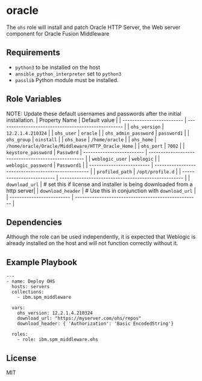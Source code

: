 # oracle

The `ohs` role will install and patch Oracle HTTP Server, the Web server component for Oracle Fusion Middleware

## Requirements

* `python3` to be installed on the host
* `ansible_python_interpreter` set to `python3`
* `passlib` Python module must be installed.

## Role Variables
NOTE: Update these default usernames and passwords after the initial installation.
| Property Name             | Default value                                       |
| ------------------------- | --------------------------------------------------- |
| `ohs_version`             | `12.2.1.4.210324`                                   |
| `ohs_user`                | `oracle`                                            |
| `ohs_admin_password`      | `password1`                                         |
| `ohs_group`               | `oinstall`                                          |
| `ohs_base`                | `/home/oracle`                                      |
| `ohs_home`                | `/home/oracle/Oracle/Middleware/HTTP_Oracle_Home`   |
| `ohs_port`                | `7002`                                              |
| `keystore_password`       | `Passw0rd`
| ------------------------- | --------------------------------------------------- |
| `weblogic_user`           | `weblogic`                                          |
| `weblogic_password`       | `Password1`                                         |
| ------------------------- | --------------------------------------------------- |
| `profiled_path`           | `/opt/profile.d`                                    |
| ------------------------- | --------------------------------------------------- |
| `download_url`            | # set this if license and installer is being downloaded from a http server|
| `download_header`         | # Use this in conjunction with `download_url`       |
| ------------------------- | --------------------------------------------------- |

## Dependencies

Although the role can be used independently, it is expected that Weblogic is already installed on the host and will not function correctly without it.

## Example Playbook

```
---
- name: Deploy OHS
  hosts: servers
  collections:
    - ibm.spm_middleware

  vars:
    ohs_version: 12.2.1.4.210324
    download_url: "https://myserver.com/ohs/repos"
    download_header: { 'Authorization': 'Basic EncodedString'}

  roles:
    - role: ibm.spm_middleware.ohs

```
## License

MIT
